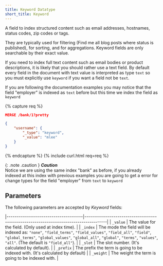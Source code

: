 ```yaml
---
title: Keyword Datatype
short_title: Keyword
---
```


A field to index structured content such as email addresses, hostnames, status codes, zip codes or tags.

They are typically used for filtering (Find me all blog posts where status is published), for sorting, and for aggregations. Keyword fields are only searchable by their exact value.

If you need to index full text content such as email bodies or product descriptions, it is likely that you should rather use a text field. By default every field in the document with text value is interpreted as type `text` so you must explicitly use `keyword` if you want a field not be `text`.

If you are following the documentation examples you may notice that the field "employer" is indexed as `text` before but this time we index the field as `keyword`


{% capture req %}

```json
MERGE /bank/1?pretty

{
    "username": {
    	"_type": "keyword",
    	"_value": "mlee"
    }
}
```
{% endcapture %}
{% include curl.html req=req %}

{: .note .caution }
**_Caution_**<br>
Notice we are using the same index "bank" as before, if you already indexed at this index with previous examples you are going to get a error for change types for the field  "employer" from `text` to `keyword`


## Parameters

The following parameters are accepted by _Keyword_ fields:

|---------------------------------------|-----------------------------------------------------------------------------------------|
| `_value`                              | The value for the field. (Only used at index time).                                     |
| `_index`                              | The mode the field will be indexed as: `"none"`, `"field_terms"`, `"field_values"`, `"field_all"`, `"field"`, `"global_terms"`, `"global_values"`, `"global_all"`, `"global"`, `"terms"`, `"values"`, `"all"`. (The default is `"field_all"`). |
| `_slot`                               | The slot number. (It's calculated by default).                                          |
| `_prefix`                             | The prefix the term is going to be indexed with. (It's calculated by default)           |
| `_weight`                             | The weight the term is going to be indexed with.                                        |
